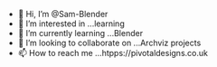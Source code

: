 - 👋 Hi, I’m @Sam-Blender
- 👀 I’m interested in ...learning
- 🌱 I’m currently learning ...Blender
- 💞️ I’m looking to collaborate on ...Archviz projects
- 📫 How to reach me ...htpps://pivotaldesigns.co.uk

<!---
Sam-Blender/Sam-Blender is a ✨ special ✨ repository because its `README.md` (this file) appears on your GitHub profile.
You can click the Preview link to take a look at your changes.
--->
